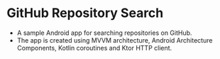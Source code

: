 # GitHub Repository Search

* A sample Android app for searching repositories on GitHub.
* The app is created using MVVM architecture, Android Architecture Components, Kotlin coroutines and Ktor HTTP client.
